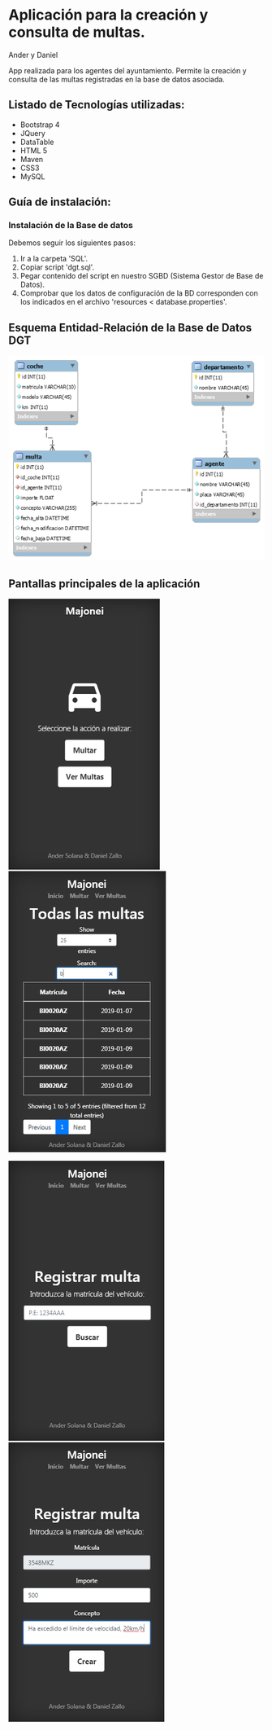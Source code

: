 # Aplicación para la creación y consulta de multas.
Ander y Daniel

App realizada para los agentes del ayuntamiento. Permite la creación y consulta de las multas registradas en la base de datos asociada. 

## Listado de Tecnologías utilizadas: 
- Bootstrap 4
- JQuery
- DataTable
- HTML 5
- Maven
- CSS3
- MySQL

## Guía de instalación: 
### Instalación de la Base de datos
Debemos seguir los siguientes pasos: 
1. Ir a la carpeta 'SQL'.
2. Copiar script 'dgt.sql'.
3. Pegar contenido del script en nuestro SGBD (Sistema Gestor de Base de Datos).
4. Comprobar que los datos de configuración de la BD corresponden con los indicados en el archivo 'resources < database.properties'.
## Esquema Entidad-Relación de la Base de Datos DGT
![Alt Esquema del E-R de la BD](https://github.com/dZallo/appMultas/blob/master/screnshoots/e-r_DGT.png)


## Pantallas principales de la aplicación

![Alt Página principal de la aplicación](https://github.com/dZallo/appMultas/blob/master/screnshoots/principal.PNG)
![Alt Listado de las multas registradas](https://github.com/dZallo/appMultas/blob/master/screnshoots/listado.PNG)


![Alt Pantalla para buscar la matrícula del coche a multar](https://github.com/dZallo/appMultas/blob/master/screnshoots/matricula.PNG)
![Alt Pantalla para dar de alta una multa](https://github.com/dZallo/appMultas/blob/master/screnshoots/generarMulta.PNG)


